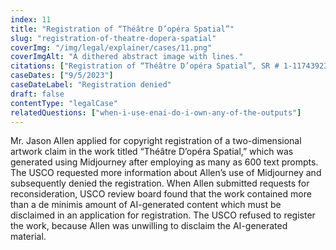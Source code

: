 ```yaml
---
index: 11
title: "Registration of “Théâtre D’opéra Spatial”"
slug: "registration-of-theatre-dopera-spatial"
coverImg: "/img/legal/explainer/cases/11.png"
coverImgAlt: "A dithered abstract image with lines."
citations: ["Registration of “Théâtre D’opéra Spatial”, SR # 1-11743923581 (U.S. Copyright Office)"]
caseDates: ["9/5/2023"]
caseDateLabel: "Registration denied"
draft: false 
contentType: "legalCase"
relatedQuestions: ["when-i-use-enai-do-i-own-any-of-the-outputs"]
---
```

Mr. Jason Allen applied for copyright registration of a two-dimensional artwork claim in the work titled “Théâtre D’opéra Spatial,” which was generated using Midjourney after employing as many as 600 text prompts. The USCO requested more information about Allen’s use of Midjourney and subsequently denied the registration. When Allen submitted requests for reconsideration, USCO review board found that the work contained more than a de minimis amount of AI-generated content which must be disclaimed in an application for registration. The USCO refused to register the work, because Allen was unwilling to disclaim the AI-generated material.